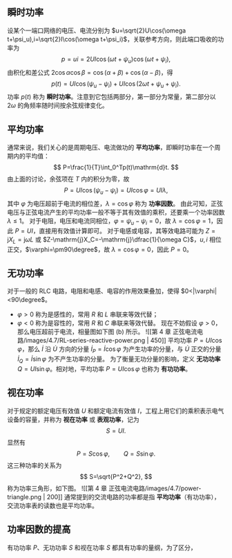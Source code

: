 ## 瞬时功率
设某个一端口网络的电压、电流分别为 $u=\sqrt{2}U\cos(\omega t+\psi_u),i=\sqrt{2}I\cos(\omega t+\psi_i)$，关联参考方向，则此端口吸收的功率为 $$ p=ui=2UI\cos(\omega t+\psi_u)\cos(\omega t+\psi_i), $$由积化和差公式 $2\cos\alpha\cos\beta=\cos(\alpha+\beta)+\cos(\alpha-\beta)$，得 $$ p(t)=UI\cos(\psi_u-\psi_i)+UI\cos(2\omega t+\psi_u+\psi_i). $$功率 $p(t)$ 称为 **瞬时功率**。注意到它包括两部分，第一部分为常量，第二部分以 $2\omega$ 的角频率随时间按余弦规律变化。
## 平均功率
通常来说，我们关心的是周期电压、电流做功的 **平均功率**，即瞬时功率在一个周期内的平均值：$$ P=\frac{1}{T}\int_0^Tp(t)\mathrm{d}t. $$由上面的讨论，余弦项在 $T$ 内的积分为零，故 $$ P=UI\cos(\psi_u-\psi_i)=UI\cos\varphi=UI\lambda, $$其中 $\varphi$ 为电压超前于电流的相位差，$\lambda=\cos\varphi$ 称为 **功率因数**。
由此可知，正弦电压与正弦电流产生的平均功率一般不等于其有效值的乘积，还要乘一个功率因数 $\lambda\le1$。
对于电阻，电压和电流同相位，$\varphi=\psi_u-\psi_i=0$，故 $\lambda=\cos\varphi=1$，因此 $P=UI$，直接用有效值计算即可。
对于电感或电容，其等效电路可能为 $Z=\mathrm{j}X_L=\mathrm{j}\omega L$ 或 $Z-\mathrm{j}X_C=-\mathrm{j}\dfrac{1}{\omega C}$，$u,i$ 相位正交，$\varphi=\pm90\degree$，故 $\lambda=\cos\varphi=0$，因此 $P=0$。
## 无功功率
对于一般的 RLC 电路，电阻和电感、电容的作用效果叠加，使得 $0<|\varphi|<90\degree$。
- $\varphi>0$ 称为是感性的，常用 $R$ 和 $L$ 串联来等效代替；
- $\varphi<0$ 称为是容性的，常用 $R$ 和 $C$ 串联来等效代替。
现在不妨假设 $\varphi>0$，那么电压超前于电流，相量图如下图 (b) 所示。
![[第 4 章 正弦电流电路/images/4.7/RL-series-reactive-power.png | 450]]
平均功率 $P=UI\cos\varphi$，那么 $\dot{I}$ 沿 $\dot{U}$ 方向的分量 $\dot{I}_P=\dot{I}\cos\varphi$ 为产生功率的分量，与 $\dot{U}$ 正交的分量 $\dot{I}_Q=\dot{I}\sin\varphi$ 为不产生功率的分量。
为了衡量无功分量的影响，定义 **无功功率** $Q=UI\sin\varphi$。相对地，平均功率 $P=UI\cos\varphi$ 也称为 **有功功率**。
## 视在功率
对于规定的额定电压有效值 $U$ 和额定电流有效值 $I$，工程上用它们的乘积表示电气设备的容量，并称为 **视在功率** 或 **表观功率**，记为 $$ S=UI. $$显然有 $$ P=S\cos\varphi,\qquad Q=S\sin\varphi. $$这三种功率的关系为 $$ S=\sqrt{P^2+Q^2}, $$称为功率三角形，如下图。
![[第 4 章 正弦电流电路/images/4.7/power-triangle.png | 200]]
通常提到的交流电路的功率都是指 **平均功率**（有功功率），交流功率表的读数也是平均功率。
## 功率因数的提高
有功功率 $P$、无功功率 $S$ 和视在功率 $S$ 都具有功率的量纲，为了区分，
